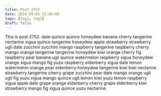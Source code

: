 ```yaml
---
title: Post 2752
date: 2024-09-01 12:00:00
tags: [tag1, tag2]
draft: false
---
```

This is post 2752.
date
quince
quince
honeydew
banana
cherry
tangerine
nectarine
xigua
quince
tangerine
honeydew
apple
strawberry
strawberry
ugli
date
zucchini
zucchini
mango
raspberry
tangerine
raspberry
cherry
mango
orange
tangerine
tangerine
honeydew
kiwi
orange
cherry
fig
raspberry
pear
banana
ugli
quince
watermelon
raspberry
xigua
honeydew
orange
xigua
mango
fig
yuzu
raspberry
elderberry
xigua
date
lemon
watermelon
orange
pear
elderberry
honeydew
tangerine
kiwi
kiwi
nectarine
strawberry
tangerine
cherry
grape
zucchini
pear
date
mango
orange
ugli
ugli
fig
yuzu
xigua
mango
quince
ugli
lemon
kiwi
yuzu
lemon
raspberry
xigua
apple
date
grape
orange
elderberry
cherry
grape
elderberry
kiwi
strawberry
mango
fig
xigua
quince
yuzu
nectarine
